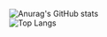 ![Anurag's GitHub stats](https://github-readme-stats.vercel.app/api?username=xingadora&count_private=true&show_icons=true&theme=github_dark)
<br />
![Top Langs](https://github-readme-stats.vercel.app/api/top-langs/?username=xingadora&count_private=true&show_icons=true&theme=github_dark)
